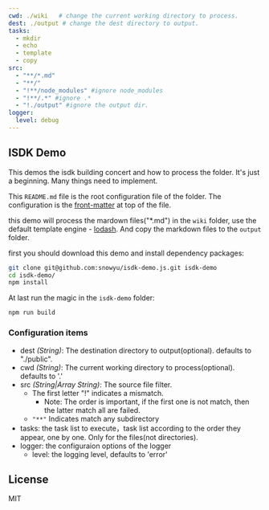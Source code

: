 ```yaml
---
cwd: ./wiki   # change the current working directory to process.
dest: ./output # change the dest directory to output.
tasks:
  - mkdir
  - echo
  - template
  - copy
src:
  - "**/*.md"
  - "**/"
  - "!**/node_modules" #ignore node_modules
  - "!**/.*" #ignore .*
  - "!./output" #ignore the output dir.
logger:
  level: debug
---
```


## ISDK Demo

This demos the isdk building concert and how to process the folder.
It's just a beginning. Many things need to implement.

This `README.md` file is the root configuration file of the folder.
The configuration is the [front-matter][front-matter] at top of the file.

this demo will process the mardown files("*.md") in the `wiki` folder,
use the default template engine - [lodash](https://lodash.com/docs#template).
And copy the markdown files to the `output` folder.

first you should download this demo and install dependency packages:

```bash
git clone git@github.com:snowyu/isdk-demo.js.git isdk-demo
cd isdk-demo/
npm install
```

At last run the magic in the `isdk-demo` folder:

    npm run build


### Configuration items

* dest *(String)*: The destination directory to output(optional).
  defaults to "./public".
* cwd *(String)*: The current working directory to process(optional).
  defaults to '.'
* src *(String|Array String)*: The source file filter.
  * The first letter "!" indicates a mismatch.
    * Note: The order is important, if the first one is not match, then the latter match all are failed.
  * `"**"` Indicates match any subdirectory
* tasks: the task list to execute，task list according to the order they appear, one by one. Only for the files(not directories).
* logger: the configuraion options of the logger
  * level: the logging level, defaults to 'error'


## License

MIT

[front-matter]: http://jekyllrb.com/docs/frontmatter/
